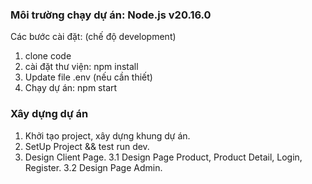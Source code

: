 ### Môi trường chạy dự án: Node.js v20.16.0

Các bước cài đặt: (chế độ development)

1. clone code
2. cài đặt thư viện: npm install
3. Update file .env (nếu cần thiết)
4. Chạy dự án: npm start

### Xây dựng dự án

1. Khởi tạo project, xây dựng khung dự án.
2. SetUp Project && test run dev.
3. Design Client Page.
   3.1 Design Page Product, Product Detail, Login, Register.
   3.2 Design Page Admin.
